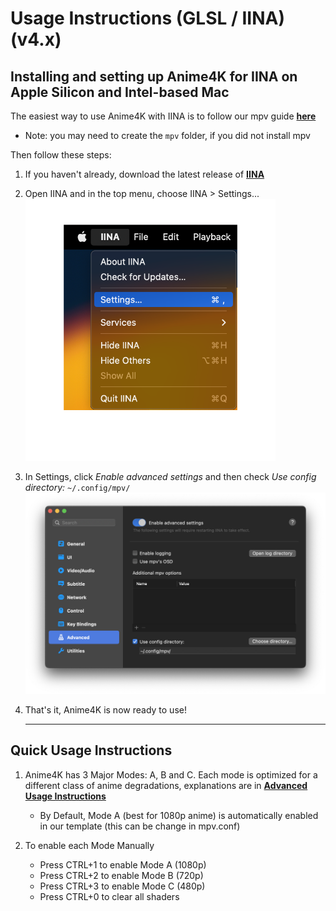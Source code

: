 # Usage Instructions (GLSL / IINA) (v4.x)

## Installing and setting up Anime4K for IINA on Apple Silicon and Intel-based Mac

The easiest way to use Anime4K with IINA is to follow our mpv guide [**here**](GLSL_Instructions_Mac_MPV.md)
* Note: you may need to create the `mpv` folder, if you did not install mpv

Then follow these steps:

  1. If you haven't already, download the latest release of [**IINA**](https://iina.io/download/)

  2. Open IINA and in the top menu, choose IINA > Settings...<br>
     <img width="400" src="Screenshots/Mac/IINA/Settings.png">

  3. In Settings, click *Enable advanced settings* and then check *Use config directory:* `~/.config/mpv/`<br>
     <img width="800" src="Screenshots/Mac/IINA/Advanced.png">
     
  4. That's it, Anime4K is now ready to use!
     ____
     
## Quick Usage Instructions

  1. Anime4K has 3 Major Modes: A, B and C. Each mode is optimized for a different class of anime degradations, explanations are in [**Advanced Usage Instructions**](md/GLSL_Instructions_Advanced.md#advanced-usage-instructions-glsl--mpv-v4x)<br>
     - By Default, Mode A (best for 1080p anime) is automatically enabled in our template (this can be change in mpv.conf)

  2. To enable each Mode Manually
     - Press CTRL+1 to enable Mode A (1080p)
     - Press CTRL+2 to enable Mode B (720p)
     - Press CTRL+3 to enable Mode C (480p)
     - Press CTRL+0 to clear all shaders
